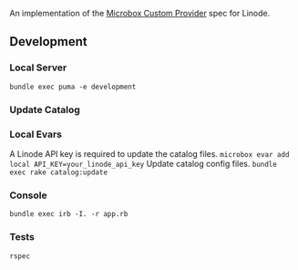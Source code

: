 An implementation of the [Microbox Custom Provider](https://docs.microbox.cloud/providers/create/) spec for Linode.

## Development

### Local Server
`bundle exec puma -e development`

### Update Catalog

### Local Evars
A Linode API key is required to update the catalog files.
`microbox evar add local API_KEY=your_linode_api_key`
Update catalog config files.
`bundle exec rake catalog:update`

### Console
`bundle exec irb -I. -r app.rb`

### Tests
`rspec`
